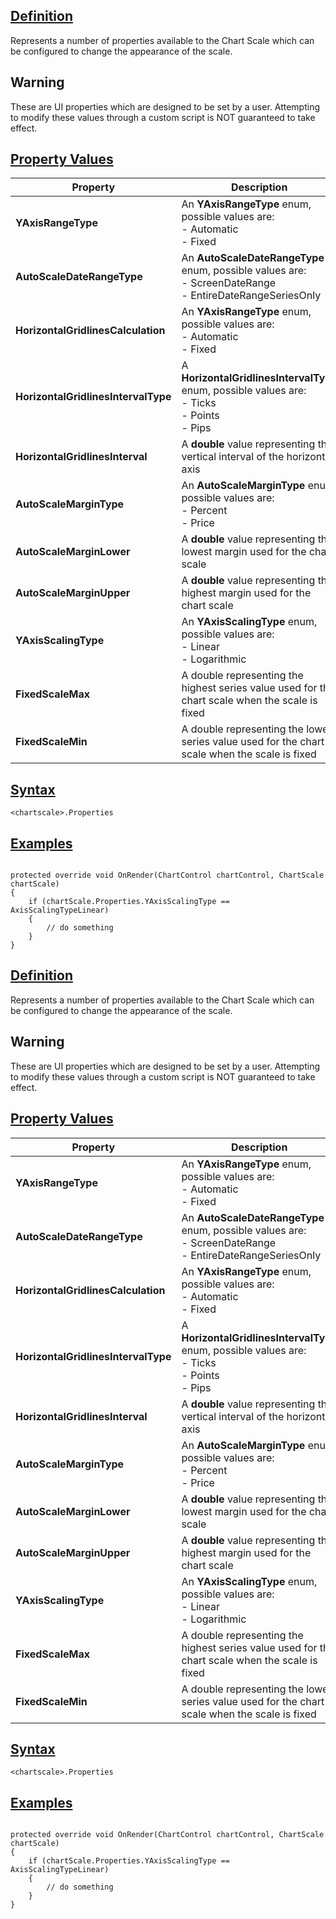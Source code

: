 ## [Definition](https://developer.ninjatrader.com/docs/desktop/chartscale_properties\#definition)

Represents a number of properties available to the Chart Scale which can be configured to change the appearance of the scale.

## Warning

These are UI properties which are designed to be set by a user. Attempting to modify these values through a custom script is NOT guaranteed to take effect.

## [Property Values](https://developer.ninjatrader.com/docs/desktop/chartscale_properties\#property-values)

| Property | Description |
| --- | --- |
| **YAxisRangeType** | An **YAxisRangeType** enum, possible values are:<br>- Automatic<br>- Fixed |
| **AutoScaleDateRangeType** | An **AutoScaleDateRangeType** enum, possible values are:<br>- ScreenDateRange<br>- EntireDateRangeSeriesOnly |
| **HorizontalGridlinesCalculation** | An **YAxisRangeType** enum, possible values are:<br>- Automatic<br>- Fixed |
| **HorizontalGridlinesIntervalType** | A **HorizontalGridlinesIntervalType** enum, possible values are:<br>- Ticks<br>- Points<br>- Pips |
| **HorizontalGridlinesInterval** | A **double** value representing the vertical interval of the horizontal axis |
| **AutoScaleMarginType** | An **AutoScaleMarginType** enum, possible values are:<br>- Percent<br>- Price |
| **AutoScaleMarginLower** | A **double** value representing the lowest margin used for the chart scale |
| **AutoScaleMarginUpper** | A **double** value representing the highest margin used for the chart scale |
| **YAxisScalingType** | An **YAxisScalingType** enum, possible values are:<br>- Linear<br>- Logarithmic |
| **FixedScaleMax** | A double representing the highest series value used for the chart scale when the scale is fixed |
| **FixedScaleMin** | A double representing the lowest series value used for the chart scale when the scale is fixed |

## [Syntax](https://developer.ninjatrader.com/docs/desktop/chartscale_properties\#syntax)

`<chartscale>.Properties`

## [Examples](https://developer.ninjatrader.com/docs/desktop/chartscale_properties\#examples)

```jsx-150469391 csharp

protected override void OnRender(ChartControl chartControl, ChartScale chartScale)
{
    if (chartScale.Properties.YAxisScalingType == AxisScalingTypeLinear)
    {
        // do something
    }
}

```

## [Definition](https://developer.ninjatrader.com/docs/desktop/chartscale_properties\#definition)

Represents a number of properties available to the Chart Scale which can be configured to change the appearance of the scale.

## Warning

These are UI properties which are designed to be set by a user. Attempting to modify these values through a custom script is NOT guaranteed to take effect.

## [Property Values](https://developer.ninjatrader.com/docs/desktop/chartscale_properties\#property-values)

| Property | Description |
| --- | --- |
| **YAxisRangeType** | An **YAxisRangeType** enum, possible values are:<br>- Automatic<br>- Fixed |
| **AutoScaleDateRangeType** | An **AutoScaleDateRangeType** enum, possible values are:<br>- ScreenDateRange<br>- EntireDateRangeSeriesOnly |
| **HorizontalGridlinesCalculation** | An **YAxisRangeType** enum, possible values are:<br>- Automatic<br>- Fixed |
| **HorizontalGridlinesIntervalType** | A **HorizontalGridlinesIntervalType** enum, possible values are:<br>- Ticks<br>- Points<br>- Pips |
| **HorizontalGridlinesInterval** | A **double** value representing the vertical interval of the horizontal axis |
| **AutoScaleMarginType** | An **AutoScaleMarginType** enum, possible values are:<br>- Percent<br>- Price |
| **AutoScaleMarginLower** | A **double** value representing the lowest margin used for the chart scale |
| **AutoScaleMarginUpper** | A **double** value representing the highest margin used for the chart scale |
| **YAxisScalingType** | An **YAxisScalingType** enum, possible values are:<br>- Linear<br>- Logarithmic |
| **FixedScaleMax** | A double representing the highest series value used for the chart scale when the scale is fixed |
| **FixedScaleMin** | A double representing the lowest series value used for the chart scale when the scale is fixed |

## [Syntax](https://developer.ninjatrader.com/docs/desktop/chartscale_properties\#syntax)

`<chartscale>.Properties`

## [Examples](https://developer.ninjatrader.com/docs/desktop/chartscale_properties\#examples)

```jsx-150469391 csharp

protected override void OnRender(ChartControl chartControl, ChartScale chartScale)
{
    if (chartScale.Properties.YAxisScalingType == AxisScalingTypeLinear)
    {
        // do something
    }
}

```